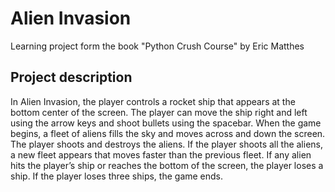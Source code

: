 # Alien Invasion
Learning project form the book "Python Crush Course" by Eric Matthes

## Project description
In Alien Invasion, the player controls a rocket ship that appears at the
bottom center of the screen. The player can move the ship right and left using
the arrow keys and shoot bullets using the spacebar. When the game begins, a
fleet of aliens fills the sky and moves across and down the screen. The player
shoots and destroys the aliens. If the player shoots all the aliens, a new
fleet appears that moves faster than the previous fleet. If any alien hits the
player’s ship or reaches the bottom of the screen, the player loses a ship. If
the player loses three ships, the game ends.
